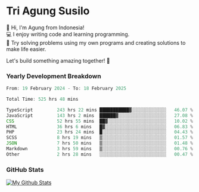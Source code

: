 # Tri Agung Susilo

👋 Hi, I'm Agung from Indonesia!<br>
💻 I enjoy writing code and learning programming.<br>
🧠 Try solving problems using my own programs and creating solutions to make life easier.

Let's build something amazing together! 🚀

### Yearly Development Breakdown

<!--START_SECTION:waka-->

```TypeScript JavaScript PHP
From: 19 February 2024 - To: 18 February 2025

Total Time: 525 hrs 48 mins

TypeScript         243 hrs 22 mins ███████████▓░░░░░░░░░░░░░   46.07 %
JavaScript         143 hrs 2 mins  ██████▓░░░░░░░░░░░░░░░░░░   27.08 %
CSS                52 hrs 55 mins  ██▓░░░░░░░░░░░░░░░░░░░░░░   10.02 %
HTML               36 hrs 6 mins   █▓░░░░░░░░░░░░░░░░░░░░░░░   06.83 %
PHP                23 hrs 24 mins  █░░░░░░░░░░░░░░░░░░░░░░░░   04.43 %
SCSS               8 hrs 19 mins   ▒░░░░░░░░░░░░░░░░░░░░░░░░   01.57 %
JSON               7 hrs 50 mins   ▒░░░░░░░░░░░░░░░░░░░░░░░░   01.48 %
Markdown           3 hrs 59 mins   ▒░░░░░░░░░░░░░░░░░░░░░░░░   00.76 %
Other              2 hrs 28 mins   ░░░░░░░░░░░░░░░░░░░░░░░░░   00.47 %
```

<!--END_SECTION:waka-->

### GitHub Stats

[![My Github Stats](https://github-readme-stats.vercel.app/api?username=triagung128&show_icons=true&hide=contribs,issues&count_private=true&theme=tokyonight)](https://github.com/triagung128)

<!-- [![Top Langs](https://github-readme-stats.vercel.app/api/top-langs/?username=triagung128&layout=compact)](https://github.com/triagung128) -->
